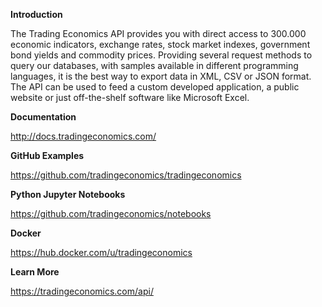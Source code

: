 
**Introduction**

The Trading Economics API provides you with direct access to 300.000 economic indicators, exchange rates, stock market indexes, government bond yields and commodity prices. Providing several request methods to query our databases, with samples available in different programming languages, it is the best way to export data in XML, CSV or JSON format. The API can be used to feed a custom developed application, a public website or just off-the-shelf software like Microsoft Excel.



**Documentation**

http://docs.tradingeconomics.com/

**GitHub Examples**

https://github.com/tradingeconomics/tradingeconomics


**Python Jupyter Notebooks**

https://github.com/tradingeconomics/notebooks


**Docker**

https://hub.docker.com/u/tradingeconomics


**Learn More**

https://tradingeconomics.com/api/





